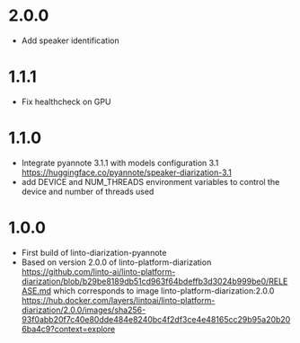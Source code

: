 # 2.0.0
- Add speaker identification

# 1.1.1
- Fix healthcheck on GPU

# 1.1.0
- Integrate pyannote 3.1.1 with models configuration 3.1 https://huggingface.co/pyannote/speaker-diarization-3.1
- add DEVICE and NUM_THREADS environment variables to control the device and number of threads used

# 1.0.0
- First build of linto-diarization-pyannote
- Based on version 2.0.0 of linto-platform-diarization https://github.com/linto-ai/linto-platform-diarization/blob/b29be8189db51cd963f64bdeffb3d3024b999be0/RELEASE.md
  which corresponds to image linto-platform-diarization:2.0.0 https://hub.docker.com/layers/lintoai/linto-platform-diarization/2.0.0/images/sha256-93f0abb20f7c40e80dde484e8240bc4f2df3ce4e48165cc29b95a20b206ba4c9?context=explore
